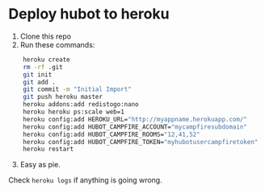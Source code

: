 # Deploy hubot to heroku

1. Clone this repo
2. Run these commands:
```bash
    heroku create
    rm -rf .git
    git init
    git add .
    git commit -m "Initial Import"
    git push heroku master
    heroku addons:add redistogo:nano
    heroku heroku ps:scale web=1
    heroku config:add HEROKU_URL="http://myappname.herokuapp.com/"
    heroku config:add HUBOT_CAMPFIRE_ACCOUNT="mycampfiresubdomain"
    heroku config:add HUBOT_CAMPFIRE_ROOMS="12,41,52"
    heroku config:add HUBOT_CAMPFIRE_TOKEN="myhubotusercampfiretoken"
    heroku restart
```
3. Easy as pie.

Check `heroku logs` if anything is going wrong.